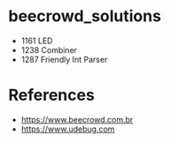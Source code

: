 # beecrowd_solutions

- 1161 LED
- 1238 Combiner
- 1287 Friendly Int Parser





 # References
 - https://www.beecrowd.com.br
 - https://www.udebug.com